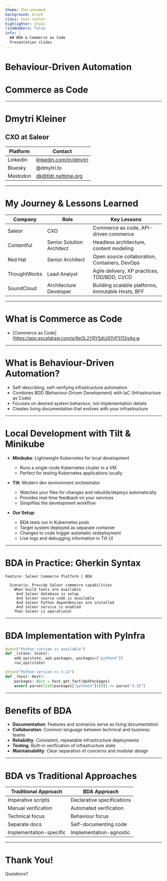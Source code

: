```yaml
---
theme: the-unnamed
background: black
class: text-center
highlighter: shiki
lineNumbers: false
info: |
  ## BDA & Commerce as Code
  Presentation slides
---
```


# Behaviour-Driven Automation
# Commerce as Code

---

# Dmytri Kleiner

## CXO at Saleor

| Platform | Contact |
|----------|---------|
| LinkedIn | [linkedin.com/in/dmytri](https://linkedin.com/in/dmytri) |
| Bluesky | @dmytri.to |
| Mastodon | dk@tldr.nettime.org |

---

# My Journey & Lessons Learned

| Company | Role | Key Lessons |
|---------|------|-------------|
| Saleor | CXO | Commerce as code, API-driven commerce |
| Contentful | Senior Solution Architect | Headless architecture, content modeling |
| Red Hat | Senior Architect | Open source collaboration, Containers, DevOps |
| ThoughtWorks | Lead Analyst | Agile delivery, XP practices, TDD/BDD, CI/CD |
| SoundCloud | Architecture Developer | Building scalable platforms, Immutable Hosts, BFF |

---
# What is Commerce as Code

- [Commerce as Code](https://app.excalidraw.com/p/6eOL2YRYSdU/61VF5112gAa:w

---

# What is Behaviour-Driven Automation?

- Self-describing, self-verifying infrastructure automation
- Combines BDD (Behaviour-Driven Development) with IaC (Infrastructure as Code)
- Focuses on desired system behaviour, not implementation details
- Creates living documentation that evolves with your infrastructure

---

# Local Development with Tilt & Minikube

- **Minikube**: Lightweight Kubernetes for local development
  - Runs a single-node Kubernetes cluster in a VM
  - Perfect for testing Kubernetes applications locally

- **Tilt**: Modern dev environment orchestrator
  - Watches your files for changes and rebuilds/deploys automatically
  - Provides real-time feedback on your services
  - Simplifies the development workflow

- **Our Setup**:
  - BDA tests run in Kubernetes pods
  - Target system deployed as separate container
  - Changes to code trigger automatic redeployment
  - Live logs and debugging information in Tilt UI

---

# BDA in Practice: Gherkin Syntax

```gherkin
Feature: Saleor Commerce Platform | BDA

  Scenario: Provide Saleor commerce capabilities
    When build tools are available
     And Saleor database is setup
     And Saleor source code is available
     And Saleor Python dependencies are installed
     And Saleor service is enabled
    Then Saleor is operational
```

---

# BDA Implementation with PyInfra

```python
@when("Python runtime is available")
def _(state: State):
    add_op(state, apk.packages, packages=["python3"])
    run_ops(state)

@then("Python version >= 3.12")
def _(host: Host):
    packages: dict = host.get_fact(ApkPackages)
    assert parse(list(packages["python3"])[0]) >= parse("3.12")
```
---

# Benefits of BDA

- **Documentation**: Features and scenarios serve as living documentation
- **Collaboration**: Common language between technical and business teams
- **Reliability**: Consistent, repeatable infrastructure deployments
- **Testing**: Built-in verification of infrastructure state
- **Maintainability**: Clear separation of concerns and modular design

---

# BDA vs Traditional Approaches

| Traditional Approach | BDA Approach |
|----------------------|--------------|
| Imperative scripts   | Declarative specifications |
| Manual verification  | Automated verification |
| Technical focus      | Behaviour focus |
| Separate docs        | Self-documenting code |
| Implementation-specific | Implementation-agnostic |

---

# Thank You!

Questions?
